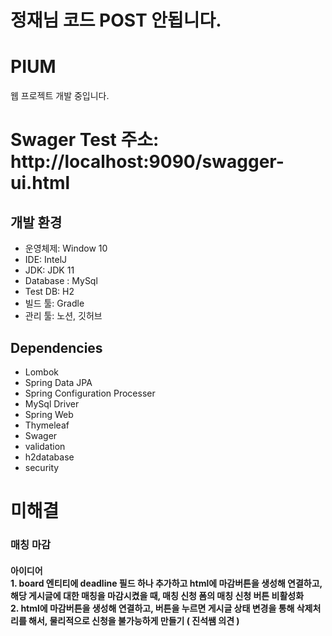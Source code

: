 # 정재님 코드 POST 안됩니다.



# PIUM

웹 프로젝트 개발 중입니다.

# Swager Test 주소: http://localhost:9090/swagger-ui.html

## 개발 환경
- 운영체제: Window 10
- IDE: IntelJ
- JDK: JDK 11
- Database : MySql
- Test DB: H2
- 빌드 툴: Gradle
- 관리 툴: 노션, 깃허브

## Dependencies
- Lombok
- Spring Data JPA
- Spring Configuration Processer
- MySql Driver
- Spring Web
- Thymeleaf
- Swager
- validation
- h2database
- security


# 미해결
### 매칭 마감
#### 아이디어<br>1. board 엔티티에 deadline 필드 하나 추가하고 html에 마감버튼을 생성해 연결하고, 해당 게시글에 대한 매칭을 마감시켰을 때, 매칭 신청 폼의 매칭 신청 버튼 비활성화<br>2. html에 마감버튼을 생성해 연결하고, 버튼을 누르면 게시글 상태 변경을 통해 삭제처리를 해서, 물리적으로 신청을 불가능하게 만들기 ( 진석쌤 의견 )


